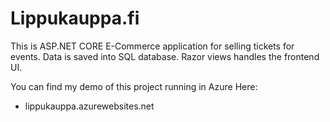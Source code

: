 # Lippukauppa.fi

This is ASP.NET CORE E-Commerce application for selling tickets for events. Data is saved into SQL database. Razor views handles the frontend UI.  

You can find my demo of this project running in Azure Here:  
+ lippukauppa.azurewebsites.net
